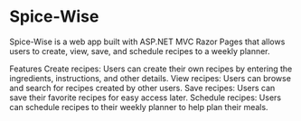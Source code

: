 # Spice-Wise

Spice-Wise is a web app built with ASP.NET MVC Razor Pages that allows users to create, view, save, and schedule recipes to a weekly planner.

Features
Create recipes: Users can create their own recipes by entering the ingredients, instructions, and other details.
View recipes: Users can browse and search for recipes created by other users.
Save recipes: Users can save their favorite recipes for easy access later.
Schedule recipes: Users can schedule recipes to their weekly planner to help plan their meals.
